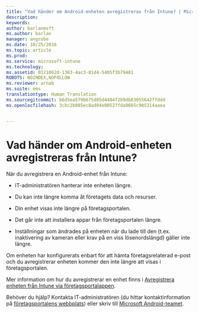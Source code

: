 ```yaml
---
title: "Vad händer om Android-enheten avregistreras från Intune? | Microsoft Docs"
description: 
keywords: 
author: barlanmsft
ms.author: barlan
manager: angrobe
ms.date: 10/25/2016
ms.topic: article
ms.prod: 
ms.service: microsoft-intune
ms.technology: 
ms.assetid: 0321062d-1363-4ac3-81d4-5405f3b79481
ROBOTS: NOINDEX,NOFOLLOW
ms.reviewer: arnab
ms.suite: ems
translationtype: Human Translation
ms.sourcegitcommit: b6d5ea579b675d85d4404f289db83055642ffddd
ms.openlocfilehash: 3cbc2b085ec8ad04e00527fda0665c905314aaea


---
```



# <a name="what-happens-if-you-unenroll-your-android-device-from-intune"></a>Vad händer om Android-enheten avregistreras från Intune?

När du avregistrera en Android-enhet från Intune:

-   IT-administratören hanterar inte enheten längre.

-   Du kan inte längre komma åt företagets data och resurser.

-   Din enhet visas inte längre på företagsportalen.

-   Det går inte att installera appar från företagsportalen längre.

-   Inställningar som ändrades på enheten när du lade till den (t.ex. inaktivering av kameran eller krav på en viss lösenordslängd) gäller inte längre.

Om enheten har konfigurerats enbart för att hämta företagsrelaterad e-post och du avregistrerar enheten kommer den inte längre att visas i företagsportalen.

Mer information om hur du avregistrerar en enhet finns i [Avregistrera enheten från Intune via företagsportalappen](unenroll-your-device-from-intune-android.md).

Behöver du hjälp? Kontakta IT-administratören (du hittar kontaktinformation på [företagsportalens webbplats](http://portal.manage.microsoft.com)) eller skriv till [Microsoft Android-teamet](mailto:wintunedroidfbk@microsoft.com).



<!--HONumber=Dec16_HO2-->


